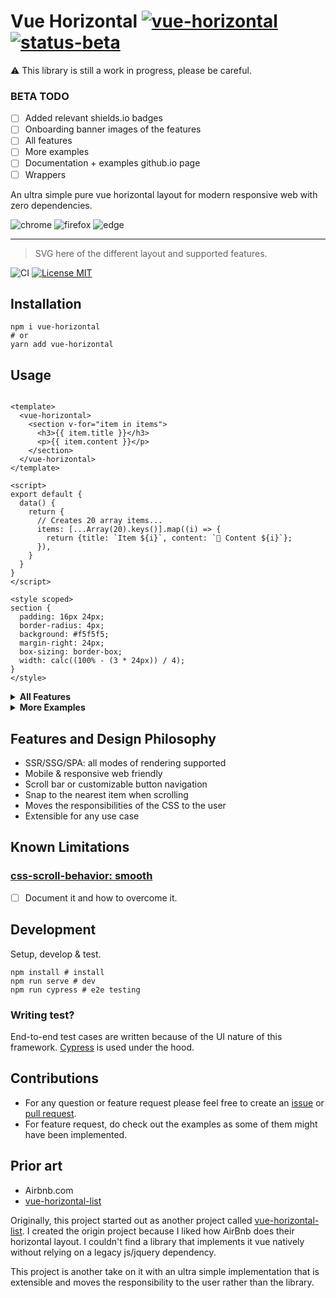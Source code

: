 # Vue Horizontal [![vue-horizontal](https://img.shields.io/npm/v/vue-horizontal.svg)](https://www.npmjs.com/package/vue-horizontal) [![status-beta](https://img.shields.io/badge/status-beta-red)](https://www.npmjs.com/package/vue-horizontal)

⚠️ This library is still a work in progress, please be careful.

### BETA TODO

- [ ] Added relevant shields.io badges
- [ ] Onboarding banner images of the features
- [ ] All features
- [ ] More examples
- [ ] Documentation + examples github.io page
- [ ] Wrappers

An ultra simple pure vue horizontal layout for modern responsive web with zero dependencies.

![chrome](https://github.com/fuxingloh/vue-horizontal/workflows/chrome/badge.svg)
![firefox](https://github.com/fuxingloh/vue-horizontal/workflows/firefox/badge.svg)
![edge](https://github.com/fuxingloh/vue-horizontal/workflows/edge/badge.svg)

---

> SVG here of the different layout and supported features.

![CI](https://github.com/fuxingloh/vue-horizontal/workflows/CI/badge.svg)
[![License MIT](https://img.shields.io/github/license/fuxingloh/vue-horizontal)](https://github.com/fuxingloh/vue-horizontal/blob/main/LICENSE)

## Installation

```shell
npm i vue-horizontal
# or
yarn add vue-horizontal
```

## Usage

```vue

<template>
  <vue-horizontal>
    <section v-for="item in items">
      <h3>{{ item.title }}</h3>
      <p>{{ item.content }}</p>
    </section>
  </vue-horizontal>
</template>

<script>
export default {
  data() {
    return {
      // Creates 20 array items...
      items: [...Array(20).keys()].map((i) => {
        return {title: `Item ${i}`, content: `🚀 Content ${i}`};
      }),
    }
  }
}
</script>

<style scoped>
section {
  padding: 16px 24px;
  border-radius: 4px;
  background: #f5f5f5;
  margin-right: 24px;
  box-sizing: border-box;
  width: calc((100% - (3 * 24px)) / 4);
}
</style>
```

<details>
<summary><b>All Features</b></summary>

```vue

<template>
  <vue-horizontal>
    <section v-for="item in items">
      {{item}}
    </section>
  </vue-horizontal>
</template>

<script>
export default {
  data() {
    return {}
  }
}
</script>

<style scoped>
section {
}
</style>
```

</details>

<details>
<summary><b>More Examples</b></summary>

- [ ] Link to examples/documentations?

</details>

## Features and Design Philosophy

- SSR/SSG/SPA: all modes of rendering supported
- Mobile & responsive web friendly
- Scroll bar or customizable button navigation
- Snap to the nearest item when scrolling
- Moves the responsibilities of the CSS to the user
- Extensible for any use case

## Known Limitations

### [css-scroll-behavior: smooth](https://caniuse.com/css-scroll-behavior)

- [ ] Document it and how to overcome it. 
 

## Development

Setup, develop & test.

```shell
npm install # install
npm run serve # dev
npm run cypress # e2e testing
```

### Writing test?

End-to-end test cases are written because of the UI nature of this framework.
[Cypress](https://www.cypress.io/) is used under the hood.

## Contributions

- For any question or feature request please feel free to create
  an [issue](https://github.com/fuxingloh/vue-horizontal/issues/new)
  or [pull request](https://github.com/fuxingloh/vue-horizontal/pulls).
- For feature request, do check out the examples as some of them might have been implemented.

## Prior art

- Airbnb.com
- [vue-horizontal-list](https://github.com/fuxingloh/vue-horizontal-list)

Originally, this project started out as another project
called [vue-horizontal-list](https://github.com/fuxingloh/vue-horizontal-list). I created the origin project because I
liked how AirBnb does their horizontal layout. I couldn't find a library that implements it vue natively without relying
on a legacy js/jquery dependency.

This project is another take on it with an ultra simple implementation that is extensible and moves the responsibility
to the user rather than the library.
